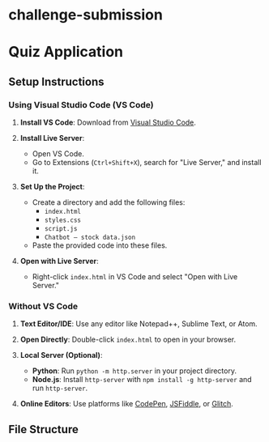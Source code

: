 # challenge-submission
# Quiz Application

## Setup Instructions

### Using Visual Studio Code (VS Code)

1. **Install VS Code**: Download from [Visual Studio Code](https://code.visualstudio.com/).

2. **Install Live Server**:
   - Open VS Code.
   - Go to Extensions (`Ctrl+Shift+X`), search for "Live Server," and install it.

3. **Set Up the Project**:
   - Create a directory and add the following files:
     - `index.html`
     - `styles.css`
     - `script.js`
     - `Chatbot – stock data.json`
   - Paste the provided code into these files.

4. **Open with Live Server**:
   - Right-click `index.html` in VS Code and select "Open with Live Server."

### Without VS Code

1. **Text Editor/IDE**: Use any editor like Notepad++, Sublime Text, or Atom.

2. **Open Directly**: Double-click `index.html` to open in your browser.

3. **Local Server (Optional)**:
   - **Python**: Run `python -m http.server` in your project directory.
   - **Node.js**: Install `http-server` with `npm install -g http-server` and run `http-server`.

4. **Online Editors**: Use platforms like [CodePen](https://codepen.io/), [JSFiddle](https://jsfiddle.net/), or [Glitch](https://glitch.com/).

## File Structure

